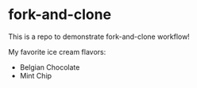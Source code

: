 # fork-and-clone

This is a repo to demonstrate fork-and-clone workflow!


My favorite ice cream flavors:

- Belgian Chocolate
- Mint Chip
